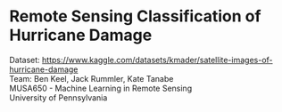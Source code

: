 # Remote Sensing Classification of Hurricane Damage

Dataset: https://www.kaggle.com/datasets/kmader/satellite-images-of-hurricane-damage  
Team: Ben Keel, Jack Rummler, Kate Tanabe  
MUSA650 - Machine Learning in Remote Sensing  
University of Pennsylvania
